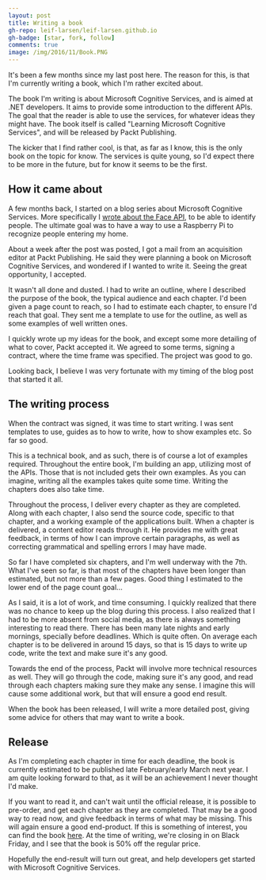 ```yaml
---
layout: post
title: Writing a book
gh-repo: leif-larsen/leif-larsen.github.io
gh-badge: [star, fork, follow]
comments: true
image: /img/2016/11/Book.PNG
---
```

    
It's been a few months since my last post here. The reason for this, is that I'm currently writing a book, which I'm rather excited about. 

The book I'm writing is about Microsoft Cognitive Services, and is aimed at .NET developers. It aims to provide some introduction to the different APIs. The goal that the reader is able to use the services, for whatever ideas they might have. The book itself is called "Learning Microsoft Cognitive Services", and will be released by Packt Publishing.

The kicker that I find rather cool, is that, as far as I know, this is the only book on the topic for know. The services is quite young, so I'd expect there to be more in the future, but for know it seems to be the first.

## How it came about

A few months back, I started on a blog series about Microsoft Cognitive Services. More specifically I [wrote about the Face API](http://blog.leiflarsen.org/getting-started-with-microsoft-cognitive-services-face-api/), to be able to identify people. The ultimate goal was to have a way to use a Raspberry Pi to recognize people entering my home. 

About a week after the post was posted, I got a mail from an acquisition editor at Packt Publishing. He said they were planning a book on Microsoft Cognitive Services, and wondered if I wanted to write it. Seeing the great opportunity, I accepted.

It wasn't all done and dusted. I had to write an outline, where I described the purpose of the book, the typical audience and each chapter. I'd been given a page count to reach, so I had to estimate each chapter, to ensure I'd reach that goal. They sent me a template to use for the outline, as well as some examples of well written ones. 

I quickly wrote up my ideas for the book, and except some more detailing of what to cover, Packt accepted it. We agreed to some terms, signing a contract, where the time frame was specified. The project was good to go.

Looking back, I believe I was very fortunate with my timing of the blog post that started it all. 

## The writing process

When the contract was signed, it was time to start writing. I was sent templates to use, guides as to how to write, how to show examples etc. So far so good.

This is a technical book, and as such, there is of course a lot of examples required. Throughout the entire book, I'm building an app, utilizing most of the APIs. Those that is not included gets their own examples. As you can imagine, writing all the examples takes quite some time. Writing the chapters does also take time. 

Throughout the process, I deliver every chapter as they are completed. Along with each chapter, I also send the source code, specific to that chapter, and a working example of the applications built. When a chapter is delivered, a content editor reads through it. He provides me with great feedback, in terms of how I can improve certain paragraphs, as well as correcting grammatical and spelling errors I may have made. 

So far I have completed six chapters, and I'm well underway with the 7th. What I've seen so far, is that most of the chapters have been longer than estimated, but not more than a few pages. Good thing I estimated to the lower end of the page count goal...

As I said, it is a lot of work, and time consuming. I quickly realized that there was no chance to keep up the blog during this process. I also realized that I had to be more absent from social media, as there is always something interesting to read there. There has been many late nights and early mornings, specially before deadlines. Which is quite often. On average each chapter is to be delivered in around 15 days, so that is 15 days to write up code, write the text and make sure it's any good.

Towards the end of the process, Packt will involve more technical resources as well. They will go through the code, making sure it's any good, and read through each chapters making sure they make any sense. I imagine this will cause some additional work, but that will ensure a good end result.

When the book has been released, I will write a more detailed post, giving some advice for others that may want to write a book.

## Release

As I'm completing each chapter in time for each deadline, the book is currently estimated to be published late February/early March next year. I am quite looking forward to that, as it will be an achievement I never thought I'd make.

If you want to read it, and can't wait until the official release, it is possible to pre-order, and get each chapter as they are completed. That may be a good way to read now, and give feedback in terms of what may be missing. This will again ensure a good end-product. If this is something of interest, you can find the book [here](https://www.packtpub.com/application-development/learning-microsoft-cognitive-services). At the time of writing, we're closing in on Black Friday, and I see that the book is 50% off the regular price.

Hopefully the end-result will turn out great, and help developers get started with Microsoft Cognitive Services.